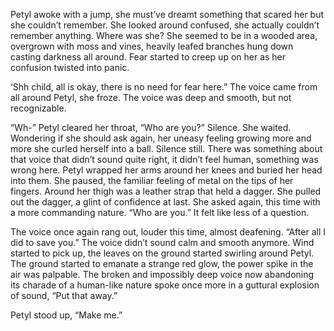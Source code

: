 Petyl awoke with a jump, she must’ve dreamt something that scared her but she couldn’t remember. She looked around confused, she actually couldn’t remember anything. Where was she? She seemed to be in a wooded area, overgrown with moss and vines, heavily leafed branches hung down casting darkness all around. Fear started to creep up on her as her confusion twisted into panic. 

‘Shh child, all is okay, there is no need for fear here.” The voice came from all around Petyl, she froze. The voice was deep and smooth, but not recognizable. 

“Wh-” Petyl cleared her throat, “Who are you?” Silence. She waited. Wondering if she should ask again, her uneasy feeling growing more and more she curled herself into a ball. Silence still. There was something about that voice that didn’t sound quite right, it didn’t feel human, something was wrong here. Petyl wrapped her arms around her knees and buried her head into them. She paused, the familiar feeling of metal on the tips of her fingers. Around her thigh was a leather strap that held a dagger. She pulled out the dagger, a glint of confidence at last. She asked again, this time with a more commanding nature. “Who are you.” It felt like less of a question. 

The voice once again rang out, louder this time, almost deafening. “After all I did to save you.” The voice didn’t sound calm and smooth anymore. Wind started to pick up, the leaves on the ground started swirling around Petyl. The ground started to emanate a strange red glow, the power spike in the air was palpable. The broken and impossibly deep voice now abandoning its charade of a human-like nature spoke once more in a guttural explosion of sound, “Put that away.”

Petyl stood up, “Make me.”